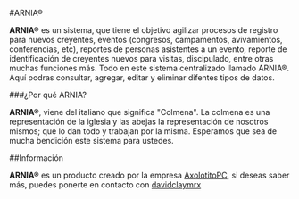 #ARNIA®

**ARNIA®** es un sistema, que tiene el objetivo agilizar procesos de registro para nuevos creyentes, eventos (congresos, campamentos, avivamientos, conferencias, etc), reportes de personas asistentes a un evento, reporte de identificación de creyentes nuevos para visitas, discipulado, entre otras muchas funciones más. Todo en este sistema centralizado llamado ARNIA®. Aquí podras consultar, agregar, editar y eliminar difentes tipos de datos.

###¿Por qué ARNIA?

**ARNIA®**, viene del italiano que significa "Colmena". La colmena es una representación de la iglesia y las abejas la representación de nosotros mismos; que lo dan todo y trabajan por la misma. Esperamos que sea de mucha bendición este sistema para ustedes.

##Información

**ARNIA®** es un producto creado por la empresa [AxolotitoPC](https://axolotitopc.com/), si deseas saber más, puedes ponerte en contacto con [davidclaymrx](https://www.instagram.com/davidclaymrx/)
